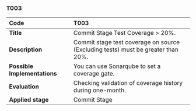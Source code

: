 ### T003

|**Code**           | **T003** |
| :--               | :--      |
|**Title**          | Commit Stage Test Coverage > 20%. |
|**Description**    | Commit stage test coverage on source (Excluding tests) must be greater than 20%.|
|**Possible Implementations** | You can use Sonarqube to set a coverage gate.|
|**Evaluation**     | Checking validation of coverage history during one-month.|
|**Applied stage**  | Commit Stage|
